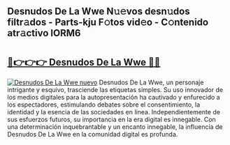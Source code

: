 ## Desnudos De La Wwe N𝚞𝚎vos desn𝚞dos filtr𝚊dos - Parts-kju F𝚘tos vid𝚎o - C𝚘ntenido atr𝚊ctivo lORM6

# <h2><a href="http://mb683ln.tromn.icu/?c=Desnudos+De+La+Wwe">🔗👉👉👉 Desnudos De La Wwe 🔗🔗</a></h2>

[![Desnudos De La Wwe nuevo](https://i.imgur.com/pEAQMta.gif)](http://mb683ln.tromn.icu/?c=Desnudos+De+La+Wwe)
Desnudos De La Wwe, un personaje intrigante y esquivo, trasciende las etiquetas simples. Su uso innovador de los medios digitales para la autopresentación ha cautivado y enfurecido a los espectadores, estimulando debates sobre el consentimiento, la identidad y la esencia de las sociedades en línea. Independientemente de sus esfuerzos futuros, su importancia en la era digital es innegable. Con una determinación inquebrantable y un encanto innegable, la influencia de Desnudos De La Wwe en la comunidad digital es profunda.
